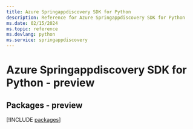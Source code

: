 ```yaml
---
title: Azure Springappdiscovery SDK for Python
description: Reference for Azure Springappdiscovery SDK for Python
ms.date: 02/15/2024
ms.topic: reference
ms.devlang: python
ms.service: springappdiscovery
---
```

# Azure Springappdiscovery SDK for Python - preview
## Packages - preview
[!INCLUDE [packages](springappdiscovery-index.md)]